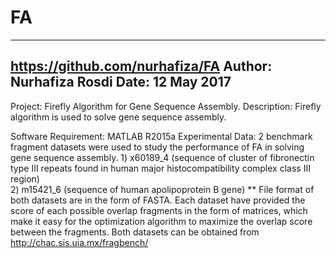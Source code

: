 # FA
-----------------------------------
https://github.com/nurhafiza/FA
Author: Nurhafiza Rosdi
Date: 12 May 2017
-----------------------------------

Project: Firefly Algorithm for Gene Sequence Assembly.
Description: Firefly algorithm is used to solve gene sequence assembly.

Software Requirement: MATLAB R2015a
Experimental Data: 2 benchmark fragment datasets were used to study the performance of FA in solving gene sequence assembly.
                    1) x60189_4 (sequence of cluster of fibronectin type III repeats found in human major histocompatibility 
                       complex class III region)                   
                    2) m15421_6 (sequence of human apolipoprotein B gene)
** File format of both datasets are in the form of FASTA. Each dataset have provided the score of each possible overlap fragments 
   in the form of matrices, which make it easy for the optimization algorithm to maximize the overlap score between the fragments. 
   Both datasets can be obtained from http://chac.sis.uia.mx/fragbench/
   

